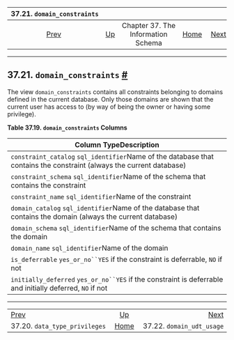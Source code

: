 <!--?xml version="1.0" encoding="UTF-8" standalone="no"?-->

|                         37.21. `domain_constraints`                         |                                                                    |                                    |                                                       |                                                                     |
| :-------------------------------------------------------------------------: | :----------------------------------------------------------------- | :--------------------------------: | ----------------------------------------------------: | ------------------------------------------------------------------: |
| [Prev](infoschema-data-type-privileges.html "37.20. data_type_privileges")  | [Up](information-schema.html "Chapter 37. The Information Schema") | Chapter 37. The Information Schema | [Home](index.html "PostgreSQL 17devel Documentation") |  [Next](infoschema-domain-udt-usage.html "37.22. domain_udt_usage") |

***

## 37.21. `domain_constraints` [#](#INFOSCHEMA-DOMAIN-CONSTRAINTS)

The view `domain_constraints` contains all constraints belonging to domains defined in the current database. Only those domains are shown that the current user has access to (by way of being the owner or having some privilege).

**Table 37.19. `domain_constraints` Columns**

| Column TypeDescription                                                                                               |
| -------------------------------------------------------------------------------------------------------------------- |
| `constraint_catalog` `sql_identifier`Name of the database that contains the constraint (always the current database) |
| `constraint_schema` `sql_identifier`Name of the schema that contains the constraint                                  |
| `constraint_name` `sql_identifier`Name of the constraint                                                             |
| `domain_catalog` `sql_identifier`Name of the database that contains the domain (always the current database)         |
| `domain_schema` `sql_identifier`Name of the schema that contains the domain                                          |
| `domain_name` `sql_identifier`Name of the domain                                                                     |
| `is_deferrable` `yes_or_no``YES` if the constraint is deferrable, `NO` if not                                        |
| `initially_deferred` `yes_or_no``YES` if the constraint is deferrable and initially deferred, `NO` if not            |

***

|                                                                             |                                                                    |                                                                     |
| :-------------------------------------------------------------------------- | :----------------------------------------------------------------: | ------------------------------------------------------------------: |
| [Prev](infoschema-data-type-privileges.html "37.20. data_type_privileges")  | [Up](information-schema.html "Chapter 37. The Information Schema") |  [Next](infoschema-domain-udt-usage.html "37.22. domain_udt_usage") |
| 37.20. `data_type_privileges`                                               |        [Home](index.html "PostgreSQL 17devel Documentation")       |                                           37.22. `domain_udt_usage` |
